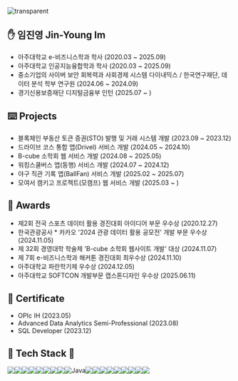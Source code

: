![transparent](https://capsule-render.vercel.app/api?type=waving&color=auto&text=Jinyoung's%20Page&height=220&fontSize=60)


## ✋ 임진영 Jin-Young Im
- 아주대학교 e-비즈니스학과 학사 (2020.03 ~ 2025.09)
- 아주대학교 인공지능융합학과 학사 (2020.03 ~ 2025.09)
- 중소기업의 사이버 보안 회복력과 사회경제 시스템 다이내믹스 / 한국연구재단, 데이터 분석 학부 연구원 (2024.06 ~ 2024.09)
- 경기신용보증재단 디지털금융부 인턴 (2025.07 ~ )

## ⌨️ Projects
- 블록체인 부동산 토큰 증권(STO) 발행 및 거래 시스템 개발 (2023.09 ~ 2023.12)  
- 드라이브 코스 통합 앱(Drivel) 서비스 개발 (2024.05 ~ 2024.10)
- B-cube 소학회 웹 서비스 개발 (2024.08 ~ 2025.05)
- 워킹스쿨버스 앱(동행) 서비스 개발 (2024.07 ~ 2024.12)
- 야구 직관 기록 앱(BallFan) 서비스 개발 (2025.02 ~ 2025.07)
- 모여서 캠키고 프로젝트(모캠프) 웹 서비스 개발 (2025.03 ~ )

## 🏅 Awards
- 제2회 전국 스포츠 데이터 활용 경진대회 아이디어 부문 우수상 (2020.12.27)
- 한국관광공사 * 카카오 '2024 관광 데이터 활용 공모전' 개발 부문 우수상 (2024.11.05)
- 제 32회 경영대학 학술제 'B-cube 소학회 웹사이트 개발' 대상 (2024.11.07)
- 제 7회 e-비즈니스학과 해커톤 경진대회 최우수상 (2024.11.10)
- 아주대학교 파란학기제 우수상 (2024.12.05)
- 아주대학교 SOFTCON 개발부문 캡스톤디자인 우수상 (2025.06.11)

## 📜 Certificate
- OPIc IH (2023.05)
- Advanced Data Analytics Semi-Professional (2023.08)
- SQL Developer (2023.12)


## 🍔 Tech Stack 🍔
<div style="display:flex; flex-direction:row;">
 <img src="https://img.shields.io/badge/HTML5-E34F26?style=for-the-badge&logo=HTML5&logoColor=white">
 <img src="https://img.shields.io/badge/CSS3-1572B6?style=for-the-badge&logo=CSS3&logoColor=white">
 <img src="https://img.shields.io/badge/JavaScript-F7DF1E?style=for-the-badge&logo=JavaScript&logoColor=white">
  <img src="https://img.shields.io/badge/r-%23276DC3.svg?style=for-the-badge&logo=r&logoColor=white">
 <br>
  <img src="https://img.shields.io/badge/React-61DAFB?style=for-the-badge&logo=React&logoColor=white">
  <img src="https://img.shields.io/badge/ReactNative-61DAFB?style=for-the-badge&logo=React&logoColor=white">
 <img src="https://img.shields.io/badge/Python-3776AB?style=for-the-badge&logo=Python&logoColor=white">
  <br>
 <img src="https://img.shields.io/badge/MySQL-4479A1?style=for-the-badge&logo=MySQL&logoColor=white">
  <img alt="Java" src ="https://img.shields.io/badge/Java-007396.svg?&style=for-the-badge&logo=OpenJDK&logoColor=white"/>
  <img src="https://img.shields.io/badge/Spring-6DB33F?style=for-the-badge&logo=Spring&logoColor=white">
  <img src="https://img.shields.io/badge/Spring Boot-6DB33F?style=for-the-badge&logo=Spring Boot&logoColor=white">
  <img src="https://img.shields.io/badge/Spring Security-6DB33F?style=for-the-badge&logo=Spring Security&logoColor=white">
  <img src="https://img.shields.io/badge/Redis-FF4438?style=for-the-badge&logo=Redis&logoColor=white">
 <br>
 <img src="https://img.shields.io/badge/git-F05032?style=for-the-badge&logo=git&logoColor=white">
 <img src="https://img.shields.io/badge/nginx-%23009639.svg?style=for-the-badge&logo=nginx&logoColor=white">
 <img src="https://img.shields.io/badge/Amazon AWS-232F3E?style=for-the-badge&logo=AWS&logoColor=white">
 <img src="https://img.shields.io/badge/Docker-2496ED?style=for-the-badge&logo=Docker&logoColor=white">
 <img src="https://img.shields.io/badge/Jenkins-D24939?style=for-the-badge&logo=Jenkins&logoColor=white">
</div>



















